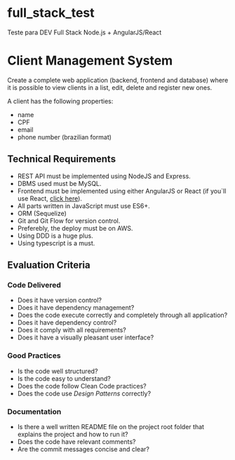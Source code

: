 # full_stack_test
Teste para DEV Full Stack Node.js + AngularJS/React

# Client Management System
Create a complete web application (backend, frontend and database) where it is possible to view clients in a list, edit, delete and register new ones.

A client has the following properties:
- name
- CPF
- email
- phone number (brazilian format)

## Technical Requirements

* REST API must be implemented using NodeJS and Express.
* DBMS used must be MySQL.
* Frontend must be implemented using either AngularJS or React (if you`ll use React, [click here](https://github.com/cloudiabot/cloudia_front_end_test/blob/master/README.md#if-using-react)).
* All parts written in JavaScript must use ES6+.
* ORM (Sequelize)
* Git and Git Flow for version control.
* Preferebly, the deploy must be on AWS.
* Using DDD is a huge plus.
* Using typescript is a must.

## Evaluation Criteria

### Code Delivered

* Does it have version control?
* Does it have dependency management?
* Does the code execute correctly and completely through all application?
* Does it have dependency control?
* Does it comply with all requirements?
* Does it have a visually pleasant user interface?

### Good Practices
* Is the code well structured?
* Is the code easy to understand?
* Does the code follow Clean Code practices?
* Does the code use _Design Patterns_ correctly?

### Documentation

* Is there a well written README file on the project root folder that explains the project and how to run it?
* Does the code have relevant comments?
* Are the commit messages concise and clear?

